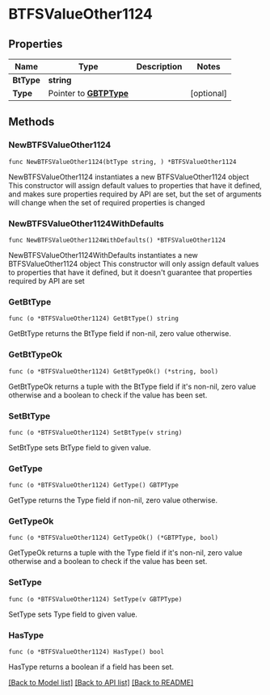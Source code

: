 # BTFSValueOther1124

## Properties

Name | Type | Description | Notes
------------ | ------------- | ------------- | -------------
**BtType** | **string** |  | 
**Type** | Pointer to [**GBTPType**](GBTPType.md) |  | [optional] 

## Methods

### NewBTFSValueOther1124

`func NewBTFSValueOther1124(btType string, ) *BTFSValueOther1124`

NewBTFSValueOther1124 instantiates a new BTFSValueOther1124 object
This constructor will assign default values to properties that have it defined,
and makes sure properties required by API are set, but the set of arguments
will change when the set of required properties is changed

### NewBTFSValueOther1124WithDefaults

`func NewBTFSValueOther1124WithDefaults() *BTFSValueOther1124`

NewBTFSValueOther1124WithDefaults instantiates a new BTFSValueOther1124 object
This constructor will only assign default values to properties that have it defined,
but it doesn't guarantee that properties required by API are set

### GetBtType

`func (o *BTFSValueOther1124) GetBtType() string`

GetBtType returns the BtType field if non-nil, zero value otherwise.

### GetBtTypeOk

`func (o *BTFSValueOther1124) GetBtTypeOk() (*string, bool)`

GetBtTypeOk returns a tuple with the BtType field if it's non-nil, zero value otherwise
and a boolean to check if the value has been set.

### SetBtType

`func (o *BTFSValueOther1124) SetBtType(v string)`

SetBtType sets BtType field to given value.


### GetType

`func (o *BTFSValueOther1124) GetType() GBTPType`

GetType returns the Type field if non-nil, zero value otherwise.

### GetTypeOk

`func (o *BTFSValueOther1124) GetTypeOk() (*GBTPType, bool)`

GetTypeOk returns a tuple with the Type field if it's non-nil, zero value otherwise
and a boolean to check if the value has been set.

### SetType

`func (o *BTFSValueOther1124) SetType(v GBTPType)`

SetType sets Type field to given value.

### HasType

`func (o *BTFSValueOther1124) HasType() bool`

HasType returns a boolean if a field has been set.


[[Back to Model list]](../README.md#documentation-for-models) [[Back to API list]](../README.md#documentation-for-api-endpoints) [[Back to README]](../README.md)



